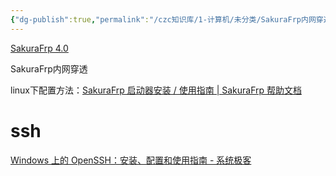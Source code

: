 ```yaml
---
{"dg-publish":true,"permalink":"/czc知识库/1-计算机/未分类/SakuraFrp内网穿透/","dgPassFrontmatter":true,"created":"2024-10-14T16:28:05.223+08:00","updated":"2024-12-08T12:34:12.824+08:00"}
---
```



[SakuraFrp 4.0](https://www.natfrp.com/)

SakuraFrp内网穿透

linux下配置方法：[SakuraFrp 启动器安装 / 使用指南 | SakuraFrp 帮助文档](https://doc.natfrp.com/launcher/usage.html)


# ssh

[Windows 上的 OpenSSH：安装、配置和使用指南 - 系统极客](https://www.sysgeek.cn/openssh-windows/)
